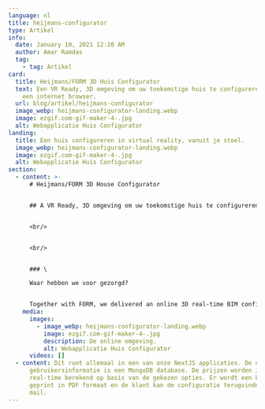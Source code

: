 ```yaml
---
language: nl
title: heijmans-configurator
type: Artikel
info:
  date: January 10, 2021 12:20 AM
  author: Amar Ramdas
  tag:
    - tag: Artikel
card:
  title: Heijmans/FORM 3D Huis Configurator
  text: Een VR Ready, 3D omgeving om uw toekomstige huis te configureren vanuit
    een internet browser.
  url: blog/artikel/heijmans-configurator
  image_webp: heijmans-configurator-landing.webp
  image: ezgif.com-gif-maker-4-.jpg
  alt: Webapplicatie Huis Configurator
landing:
  title: Een huis configureren in virtual reality, vanuit je stoel.
  image_webp: heijmans-configurator-landing.webp
  image: ezgif.com-gif-maker-4-.jpg
  alt: Webapplicatie Huis Configurator
section:
  - content: >-
      # Heijmans/FORM 3D House Configurator


      ## A VR Ready, 3D omgeving om uw toekomstige huis te configureren vanuit je internet browser.


      <br/>


      <br/>


      ### \

      Waar hebben we voor gezorgd?


      Together with FORM, we delivered an online 3D real-time BIM configurator. This allows users to see the options they pick in real time, even with VR. This all is rendered in a web browser, accessible from everywhere.
    media:
      images:
        - image_webp: heijmans-configurator-landing.webp
          image: ezgif.com-gif-maker-4-.jpg
          description: De online omgeving.
          alt: Webapplicatie Huis Configurator
      videos: []
  - content: Dit runt allemaal in een van onze NextJS applicaties. De database voor
      gebruikersinformatie is een MongoDB database. De prijzen worden in
      real-time berekend op basis van de gekozen opties. Er wordt een kassabon
      geprint in PDF formaat en de klant kan de configuratie terugvinden in de
      mail.
---
```

